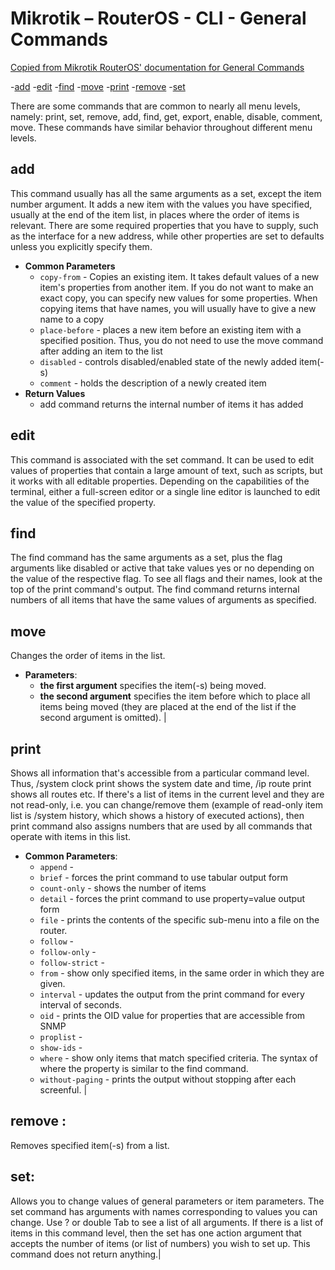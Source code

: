 # Mikrotik – RouterOS - CLI - General Commands

[Copied from Mikrotik RouterOS' documentation for General Commands](https://help.mikrotik.com/docs/display/ROS/Command+Line+Interface)

-[add](#add)
-[edit](#edit)
-[find](#find)
-[move](#move)
-[print](#print)
-[remove](#remove)
-[set](#set)

There are some commands that are common to nearly all menu levels, namely: print, set, remove, add, find, get, export, enable, disable, comment, move. These commands have similar behavior throughout different menu levels.

## **add**

This command usually has all the same arguments as a set, except the item number argument. It adds a new item with the values you have specified, usually at the end of the item list, in places where the order of items is relevant. There are some required properties that you have to supply, such as the interface for a new address, while other properties are set to defaults unless you explicitly specify them.

- **Common Parameters**
    - `copy-from` - Copies an existing item. It takes default values of a new item's properties from another item. If you do not want to make an exact copy, you can specify new values for some properties. When copying items that have names, you will usually have to give a new name to a copy
    - `place-before` - places a new item before an existing item with a specified position. Thus, you do not need to use the move command after adding an item to the list
    - `disabled` - controls disabled/enabled state of the newly added item(-s)
    - `comment` - holds the description of a newly created item
- **Return Values**
    - add command returns the internal number of items it has added

## **edit** 

This command is associated with the set command. It can be used to edit values of properties that contain a large amount of text, such as scripts, but it works with all editable properties. Depending on the capabilities of the terminal, either a full-screen editor or a single line editor is launched to edit the value of the specified property.

## **find** 

The find command has the same arguments as a set, plus the flag arguments like disabled or active that take values yes or no depending on the value of the respective flag. To see all flags and their names, look at the top of the print command's output. The find command returns internal numbers of all items that have the same values of arguments as specified.

## **move** 

Changes the order of items in the list. 

- **Parameters**:
    - **the first argument** specifies the item(-s) being moved.
    - **the second argument** specifies the item before which to place all items being moved (they are placed at the end of the list if the second argument is omitted). |

## **print**

Shows all information that's accessible from a particular command level. Thus, /system clock print shows the system date and time, /ip route print shows all routes etc. If there\'s a list of items in the current level and they are not read-only, i.e. you can change/remove them (example of read-only item list is /system history, which shows a history of executed actions), then print command also assigns numbers that are used by all commands that operate with items in this list.

- **Common Parameters**:
    - `append` - 
    - `brief` - forces the print command to use tabular output form
    - `count-only` - shows the number of items
    - `detail` - forces the print command to use property=value output form
    - `file` - prints the contents of the specific sub-menu into a file on the router.
    - `follow` - 
    - `follow-only` - 
    - `follow-strict` - 
    - `from` - show only specified items, in the same order in which they are given.
    - `interval` - updates the output from the print command for every interval of seconds.
    - `oid` - prints the OID value for properties that are accessible from SNMP
    - `proplist` - 
    - `show-ids` - 
    - `where` - show only items that match specified criteria. The syntax of where the property is similar to the find command.
    - `without-paging` - prints the output without stopping after each screenful. |

## **remove** :

Removes specified item(-s) from a list.

## **set**:

Allows you to change values of general parameters or item parameters. The set command has arguments with names corresponding to values you can change. Use ? or double Tab to see a list of all arguments. If there is a list of items in this command level, then the set has one action argument that accepts the number of items (or list of numbers) you wish to set up. This command does not return anything.|
